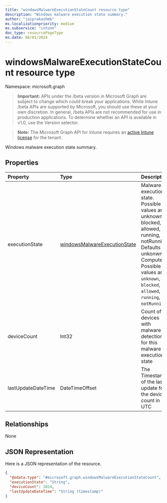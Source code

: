 ```yaml
---
title: "windowsMalwareExecutionStateCount resource type"
description: "Windows malware execution state summary."
author: "jaiprakashmb"
ms.localizationpriority: medium
ms.subservice: "intune"
doc_type: resourcePageType
ms.date: 08/01/2024
---
```


# windowsMalwareExecutionStateCount resource type

Namespace: microsoft.graph

> **Important:** APIs under the /beta version in Microsoft Graph are subject to change which could break your applications. While Intune /beta APIs are supported by Microsoft, you should use these at your own discretion. In general, /beta APIs are not recommended for use in production applications. To determine whether an API is available in v1.0, use the Version selector.

> **Note:** The Microsoft Graph API for Intune requires an [active Intune license](https://go.microsoft.com/fwlink/?linkid=839381) for the tenant.

Windows malware execution state summary.

## Properties
|Property|Type|Description|
|:---|:---|:---|
|executionState|[windowsMalwareExecutionState](../resources/intune-devices-windowsmalwareexecutionstate.md)|Malware execution state. Possible values are: unknown, blocked, allowed, running, notRunning. Defaults to unkonwn. Computed. Possible values are: `unknown`, `blocked`, `allowed`, `running`, `notRunning`.|
|deviceCount|Int32|Count of devices with malware detections for this malware execution state|
|lastUpdateDateTime|DateTimeOffset|The Timestamp of the last update for the device count in UTC|

## Relationships
None

## JSON Representation
Here is a JSON representation of the resource.
<!-- {
  "blockType": "resource",
  "@odata.type": "microsoft.graph.windowsMalwareExecutionStateCount"
}
-->
``` json
{
  "@odata.type": "#microsoft.graph.windowsMalwareExecutionStateCount",
  "executionState": "String",
  "deviceCount": 1024,
  "lastUpdateDateTime": "String (timestamp)"
}
```